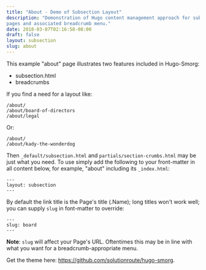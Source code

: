 ```yaml
---
title: "About - Demo of Subsection Layout"
description: "Demonstration of Hugo content management approach for subsection
pages and associated breadcrumb menu."
date: 2018-03-07T02:16:58-08:00
draft: false
layout: subsection
slug: about
---
```


This example "about" page illustrates two features included in Hugo-Smorg:

* subsection.html
* breadcrumbs

If you find a need for a layout like:

	/about/
	/about/board-of-directors
	/about/legal

Or:

	/about/
	/about/kady-the-wonderdog

Then `_default/subsection.html` and `partials/section-crumbs.html` may be just
what you need. To use simply add the following to your front-matter in all
content below, for example, "about" including its `_index.html`:

	---
	layout: subsection
	---

By default the link title is the Page's title (.Name); long titles won't work
well; you can supply `slug` in font-matter to override:

	---
	slug: board
	---

**Note**: `slug` will affect your Page's URL. Oftentimes this may be in line
with what you want for a breadcrumb-appropriate menu.

Get the theme here: https://github.com/solutionroute/hugo-smorg.

